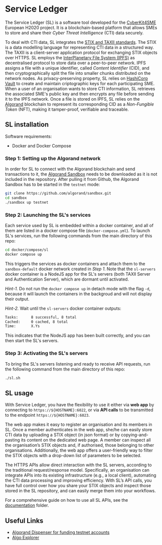 # Service Ledger

The Service Ledger (SL) is a software tool developed for the [CyberKit4SME](https://cyberkit4sme.eu/) European H2020 project. It is a blockchain-based platform that allows SMEs to store and share their _Cyber Threat Intelligence_ (CTI) data securely.

To deal with CTI data, SL integrates the [STIX and TAXII standards](https://oasis-open.github.io/cti-documentation/). The STIX is a data modelling language for representing CTI data in a structured way. The TAXII is a client-server application protocol for exchanging STIX objects over HTTPS. SL employs the [InterPlanetary File System (IPFS)](https://ipfs.tech/) as decentralised protocol to store data over a peer-to-peer network. IPFS assigns a file with a unique identifier, called _Content Identifier_ (CID), and then cryptographically split the file into smaller chunks distributed on the network nodes. As privacy-preserving property, SL relies on [HashiCorp Vault](https://www.vaultproject.io/) to create and maintain criptographic keys for each participating SME. When a user of an organisation wants to store CTI information, SL retrieves the associated SME's public key and then encrypts any file before sending it to the IPFS network. Once a file is stored on IPFS, SL relies on the [Algorand](https://www.algorand.com/) blockchain to represent its corresponding CID as a _Non-Fungible Token_ (NFT), making it tamper-proof, verifiable and traceable.

## SL installation

Software requirements:

- Docker and Docker Compose

### Step 1: Setting up the Algorand network

In order for SL to connect with the Algorand blockchain and send transactions to it, the [Algorand Sandbox](https://github.com/algorand/sandbox) needs to be downloaded as it is not included in the repository. After pulling it from Github, the Algorand Sandbox has to be started in the `testnet` mode:

```bash
git clone https://github.com/algorand/sandbox.git
cd sandbox
./sandbox up testnet
```

### Step 2: Launching the SL's services

Each service used by SL is embedded within a docker container, and all of them are listed in a docker compose file (`docker-compose.yml`). To launch SL's services, run the following commands from the main directory of this repo:


```bash
cd docker/compose/sl
docker compose up
```

This triggers the services as docker containers and attach them to the `sandbox-default` docker network created in _Step 1_. Note that the `sl-servers` docker container is a NodeJS app for the SL's servers (both TAXII Server and Authentication Server), which are dormant until activated.

_Hint-1._ Do not run the `docker compose up` in detach mode with the flag `-d`, because it will launch the containers in the backgroud and will not display their output.

_Hint-2._ Wait until the `sl-servers` docker container outputs:

```bash
Tasks:		8 successful, 8 total
Cached:		0 cached, 8 total
Time:		X.Ys
```
This indicates that the NodeJS app has been built correctly, and you can then start the SL's servers. 

### Step 3: Activating the SL's servers

To bring the SL's servers listening and ready to receive API requests, run the following command from the main directory of this repo:

```bash
./sl.sh
```

## SL usage

With Service Ledger, you have the flexibility to use it either via **web app** by connecting to `https://${HOSTNAME}:6022`, or via **API calls** to be transmitted to the endpoint `https://${HOSTNAME}:6023`.

The web app makes it easy to register an organisation and its members in SL. Once a member authenticates in the web app, she/he can easily store CTI data by uploading a STIX object (in json format) or by copying-and-pasting its content on the dedicated web page. A member can inspect all the organisation’s STIX objects and, if authorised, those belonging to other organisations. Additionally, the web app offers a user-friendly way to filter the STIX objects with a drop-down list of parameters to be selected.

The HTTPS APIs allow direct interaction with the SL servers, according to the traditional request/response model. Specifically, an organisation can integrate APIs into its existing infrastructure (e.g., a local client), automating the CTI data processing and improving efficiency. With SL’s API calls, you have full control over how you share your STIX objects and inspect those stored in the SL repository, and can easily merge them into your workflows.

For a comprehensive guide on how to use all SL APIs, see the [documentation](/documentation/SL-APIs.md) folder.

## Useful Links

- [Algorand Dispenser for funding testnet accounts](https://bank.testnet.algorand.network/)
- [Algo Explorer](https://testnet.algoexplorer.io/)
